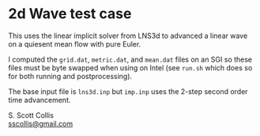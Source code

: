 # 2d Wave test case

This uses the linear implicit solver from LNS3d to advanced a linear wave
on a quiesent mean flow with pure Euler.

I computed the `grid.dat`, `metric.dat`, and `mean.dat` files on an SGI so
these files must be byte swapped when using on Intel (see `run.sh` which does
so for both running and postprocessing).

The base input file is `lns3d.inp` but `imp.inp` uses the 2-step second order
time advancement.

S. Scott Collis\
sscollis@gmail.com
